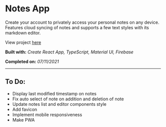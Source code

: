 # Notes App

Create your account to privately access your personal notes on any device. Features cloud syncing of notes and supports a few text styles with its markdown editor.

View project [here](https://denzeltl-notes.netlify.app/)

**Built with:** _Create React App, TypeScript, Material UI, Firebase_

**Completed on:** _07/11/2021_

---

## To Do:

-   Display last modified timestamp on notes
-   Fix auto select of note on addition and deletion of note
-   Update notes list and editor components style
-   Add favicon
-   Implement mobile responsiveness
-   Make PWA
